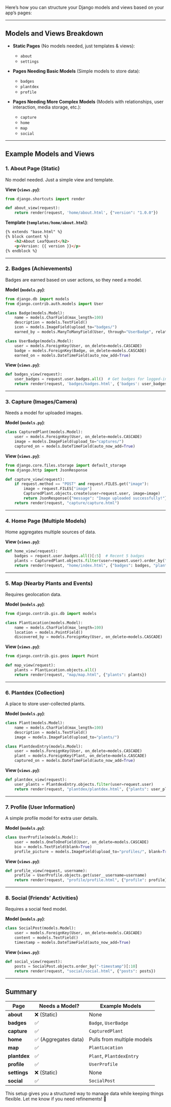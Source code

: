 Here’s how you can structure your Django models and views based on your app’s pages:

---

## **Models and Views Breakdown**
- **Static Pages** (No models needed, just templates & views):  
  - `about`  
  - `settings`  

- **Pages Needing Basic Models** (Simple models to store data):  
  - `badges`  
  - `plantdex`  
  - `profile`  

- **Pages Needing More Complex Models** (Models with relationships, user interaction, media storage, etc.):  
  - `capture`  
  - `home`  
  - `map`  
  - `social`  

---

## **Example Models and Views**
### **1. About Page (Static)**
No model needed. Just a simple view and template.

**View (`views.py`)**:
```python
from django.shortcuts import render

def about_view(request):
    return render(request, 'home/about.html', {"version": "1.0.0"})
```

**Template (`templates/home/about.html`)**:
```html
{% extends "base.html" %}
{% block content %}
    <h2>About LeafQuest</h2>
    <p>Version: {{ version }}</p>
{% endblock %}
```

---

### **2. Badges (Achievements)**
Badges are earned based on user actions, so they need a model.

**Model (`models.py`)**:
```python
from django.db import models
from django.contrib.auth.models import User

class Badge(models.Model):
    name = models.CharField(max_length=100)
    description = models.TextField()
    icon = models.ImageField(upload_to="badges/")
    earned_by = models.ManyToManyField(User, through="UserBadge", related_name="badges")

class UserBadge(models.Model):
    user = models.ForeignKey(User, on_delete=models.CASCADE)
    badge = models.ForeignKey(Badge, on_delete=models.CASCADE)
    earned_on = models.DateTimeField(auto_now_add=True)
```

**View (`views.py`)**:
```python
def badges_view(request):
    user_badges = request.user.badges.all()  # Get badges for logged-in user
    return render(request, 'badges/badges.html', {'badges': user_badges})
```

---

### **3. Capture (Images/Camera)**
Needs a model for uploaded images.

**Model (`models.py`)**:
```python
class CapturedPlant(models.Model):
    user = models.ForeignKey(User, on_delete=models.CASCADE)
    image = models.ImageField(upload_to="captures/")
    captured_on = models.DateTimeField(auto_now_add=True)
```

**View (`views.py`)**:
```python
from django.core.files.storage import default_storage
from django.http import JsonResponse

def capture_view(request):
    if request.method == "POST" and request.FILES.get("image"):
        image = request.FILES["image"]
        CapturedPlant.objects.create(user=request.user, image=image)
        return JsonResponse({"message": "Image uploaded successfully!"})
    return render(request, "capture/capture.html")
```

---

### **4. Home Page (Multiple Models)**
Home aggregates multiple sources of data.

**View (`views.py`)**:
```python
def home_view(request):
    badges = request.user.badges.all()[:5]  # Recent 5 badges
    plants = CapturedPlant.objects.filter(user=request.user).order_by("-captured_on")[:5]
    return render(request, "home/index.html", {"badges": badges, "plants": plants})
```

---

### **5. Map (Nearby Plants and Events)**
Requires geolocation data.

**Model (`models.py`)**:
```python
from django.contrib.gis.db import models

class PlantLocation(models.Model):
    name = models.CharField(max_length=100)
    location = models.PointField()
    discovered_by = models.ForeignKey(User, on_delete=models.CASCADE)
```

**View (`views.py`)**:
```python
from django.contrib.gis.geos import Point

def map_view(request):
    plants = PlantLocation.objects.all()
    return render(request, "map/map.html", {"plants": plants})
```

---

### **6. Plantdex (Collection)**
A place to store user-collected plants.

**Model (`models.py`)**:
```python
class Plant(models.Model):
    name = models.CharField(max_length=100)
    description = models.TextField()
    image = models.ImageField(upload_to="plants/")

class PlantdexEntry(models.Model):
    user = models.ForeignKey(User, on_delete=models.CASCADE)
    plant = models.ForeignKey(Plant, on_delete=models.CASCADE)
    captured_on = models.DateTimeField(auto_now_add=True)
```

**View (`views.py`)**:
```python
def plantdex_view(request):
    user_plants = PlantdexEntry.objects.filter(user=request.user)
    return render(request, "plantdex/plantdex.html", {"plants": user_plants})
```

---

### **7. Profile (User Information)**
A simple profile model for extra user details.

**Model (`models.py`)**:
```python
class UserProfile(models.Model):
    user = models.OneToOneField(User, on_delete=models.CASCADE)
    bio = models.TextField(blank=True)
    profile_picture = models.ImageField(upload_to="profiles/", blank=True, null=True)
```

**View (`views.py`)**:
```python
def profile_view(request, username):
    profile = UserProfile.objects.get(user__username=username)
    return render(request, "profile/profile.html", {"profile": profile})
```

---

### **8. Social (Friends’ Activities)**
Requires a social feed model.

**Model (`models.py`)**:
```python
class SocialPost(models.Model):
    user = models.ForeignKey(User, on_delete=models.CASCADE)
    content = models.TextField()
    timestamp = models.DateTimeField(auto_now_add=True)
```

**View (`views.py`)**:
```python
def social_view(request):
    posts = SocialPost.objects.order_by("-timestamp")[:10]
    return render(request, "social/social.html", {"posts": posts})
```

---

## **Summary**
| Page      | Needs a Model? | Example Models |
|-----------|--------------|----------------|
| **about** | ❌ (Static) | None |
| **badges** | ✅ | `Badge`, `UserBadge` |
| **capture** | ✅ | `CapturedPlant` |
| **home** | ✅ (Aggregates data) | Pulls from multiple models |
| **map** | ✅ | `PlantLocation` |
| **plantdex** | ✅ | `Plant`, `PlantdexEntry` |
| **profile** | ✅ | `UserProfile` |
| **settings** | ❌ (Static) | None |
| **social** | ✅ | `SocialPost` |

This setup gives you a structured way to manage data while keeping things flexible. Let me know if you need refinements! 🚀
